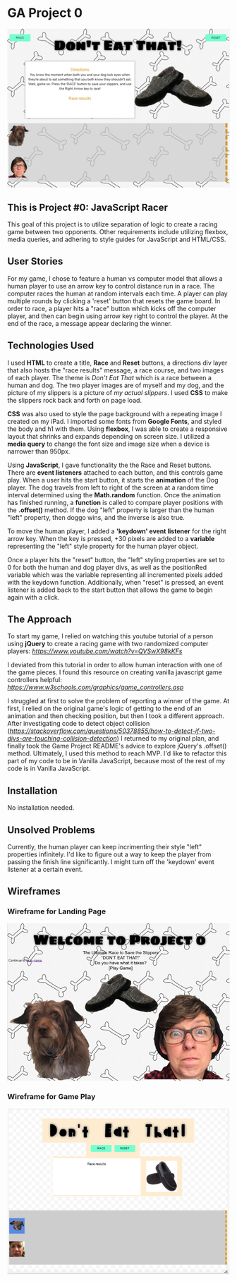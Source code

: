 # GA Project 0
![screenshot](./assets/screenshot-game.png)

## This is Project #0: JavaScript Racer
This goal of this project is to utilize separation of logic to create a racing game between two opponents. Other requirements include utilizing flexbox, media queries, and adhering to style guides for JavaScript and HTML/CSS.

## User Stories
For my game, I chose to feature a human vs computer model that allows a human player to use an arrow key to control distance run in a race. The computer races the human at random intervals each time. A player can play multiple rounds by clicking a 'reset' button that resets the game board. In order to race, a player hits a "race" button which kicks off the computer player, and then can begin using arrow key right to control the player. At the end of the race, a message appear declaring the winner.

## Technologies Used 
I used **HTML** to create a title, **Race** and **Reset** buttons, a directions div layer that also hosts the "race results" message, a race course, and two images of each player. The theme is *Don't Eat That* which is a race between a human and dog. The two player images are of myself and my dog, and the picture of my slippers is a picture of *my actual slippers*. I used **CSS** to make the slippers rock back and forth on page load.

**CSS** was also used to style the page background with a repeating image I created on my iPad. I imported some fonts from **Google Fonts**, and styled the body and h1 with them. Using **flexbox**, I was able to create a responsive layout that shrinks and expands depending on screen size. I utilized a **media query** to change the font size and image size when a device is narrower than 950px.

Using **JavaScript**, I gave functionality the the Race and Reset buttons. There are **event listeners** attached to each button, and this controls game play. When a user hits the start button, it starts the **animation** of the Dog player. The dog travels from left to right of the screen at a random time interval determined using the **Math.random** function. Once the animation has finished running, a **function** is called to compare player positions with the **.offset()** method. If the dog "left" property is larger than the human "left" property, then doggo wins, and the inverse is also true.

To move the human player, I added a **'keydown' event listener** for the right arrow key. When the key is pressed, +30 pixels are added to a **variable** representing the "left" style property for the human player object.

Once a player hits the "reset" button, the "left" styling properties are set to 0 for both the human and dog player divs, as well as the positionRed variable which was the variable representing all incremented pixels added with the keydown function. Additionally, when "reset" is pressed, an event listener is added back to the start button that allows the game to begin again with a click.


## The Approach
To start my game, I relied on watching this youtube tutorial of a person using **jQuery** to create a racing game with two randomized computer players: *https://www.youtube.com/watch?v=QVSwX98kKFs*

I deviated from this tutorial in order to allow human interaction with one of the game pieces. I found this resource on creating vanilla javascript game controllers helpful: *https://www.w3schools.com/graphics/game_controllers.asp*

I struggled at first to solve the problem of reporting a winner of the game. At first, I relied on the original game's logic of getting to the end of an animation and then checking position, but then I took a different approach. After investigating code to detect object collision (*https://stackoverflow.com/questions/50378855/how-to-detect-if-two-divs-are-touching-collision-detection*) I returned to my original plan, and finally took the Game Project README's advice to explore jQuery's .offset() method. Ultimately, I used this method to reach MVP. I'd like to refactor this part of my code to be in Vanilla JavaScript, because most of the rest of my code is in Vanilla JavaScript.


## Installation
No installation needed.

## Unsolved Problems
Currently, the human player can keep incrimenting their style "left" properties infinitely. I'd like to figure out a way to keep the player from passing the finish line significantly. I might turn off the 'keydown' event listener at a certain event.

## Wireframes
### Wireframe for Landing Page
![wireframe](./assets/wireframe-landingpage.png)

### Wireframe for Game Play
![wireframe](./assets/wireframe-gameplay.png)
